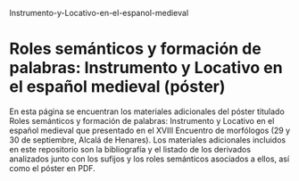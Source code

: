 Instrumento-y-Locativo-en-el-espanol-medieval
# Roles semánticos y formación de palabras: Instrumento y Locativo en el español medieval (póster)

En esta página se encuentran los materiales adicionales del póster titulado Roles semánticos y formación de palabras: Instrumento y Locativo en el español medieval
que presentado en el XVIII Encuentro de morfólogos (29 y 30 de septiembre, Alcalá de Henares).
Los materiales adicionales incluidos en este repositorio son la bibliografía y el listado de los derivados analizados junto con los sufijos y los roles
semánticos asociados a ellos, así como el póster en PDF.
